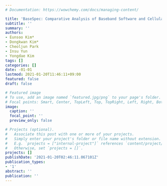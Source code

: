 ```yaml
---
# Documentation: https://wowchemy.com/docs/managing-content/

title: 'BaseSpec: Comparative Analysis of Baseband Software and Cellular (to appear)'
subtitle: ''
summary: ''
authors:
- Eunsoo Kim*
- Dongkwan Kim*
- Cheoljun Park
- Insu Yun
- Yongdae Kim
tags: []
categories: []
date: -01-01
lastmod: 2021-01-20T11:46:11+09:00
featured: false
draft: false

# Featured image
# To use, add an image named `featured.jpg/png` to your page's folder.
# Focal points: Smart, Center, TopLeft, Top, TopRight, Left, Right, BottomLeft, Bottom, BottomRight.
image:
  caption: ''
  focal_point: ''
  preview_only: false

# Projects (optional).
#   Associate this post with one or more of your projects.
#   Simply enter your project's folder or file name without extension.
#   E.g. `projects = ["internal-project"]` references `content/project/deep-learning/index.md`.
#   Otherwise, set `projects = []`.
projects: []
publishDate: '2021-01-20T02:46:11.067101Z'
publication_types:
- '1'
abstract: ''
publication: ''
---
```

